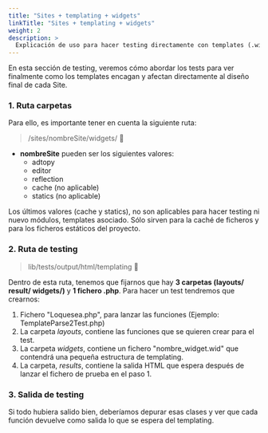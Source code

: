 ```yaml
---
title: "Sites + templating + widgets"
linkTitle: "Sites + templating + widgets"
weight: 2
description: >
  Explicación de uso para hacer testing directamente con templates (.wid), widgets y ficheros .php.
---
```


En esta sección de testing, veremos cómo abordar los tests para ver finalmente como los templates encagan y afectan directamente al diseño final de cada Site.

### 1. Ruta carpetas

Para ello, es importante tener en cuenta la siguiente ruta:

> /sites/nombreSite/widgets/ :file_folder:

* **nombreSite** pueden ser los siguientes valores:
    * adtopy
    * editor
    * reflection
    * cache (no aplicable)
    * statics (no aplicable)

Los últimos valores (cache y statics), no son aplicables para hacer testing ni nuevo módulos, templates asociado. Sólo sirven para la caché de ficheros y para los ficheros estáticos del proyecto.


### 2. Ruta de testing

> lib/tests/output/html/templating :file_folder:

Dentro de esta ruta, tenemos que fijarnos que hay **3 carpetas (layouts/  result/ widgets/)** y **1 fichero .php**. Para hacer un test tendremos que crearnos:

1. Fichero "Loquesea.php", para lanzar las funciones (Ejemplo: TemplateParse2Test.php)
2. La carpeta _layouts_, contiene las funciones que se quieren crear para el test.
3. La carpeta _widgets_, contiene un fichero "nombre_widget.wid" que contendrá una pequeña estructura de templating.
4. La carpeta, _results_, contiene la salida HTML que espera después de lanzar el fichero de prueba en el paso 1.

### 3. Salida de testing

Si todo hubiera salido bien, deberíamos depurar esas clases y ver que cada función devuelve como salida lo que se espera del templating.